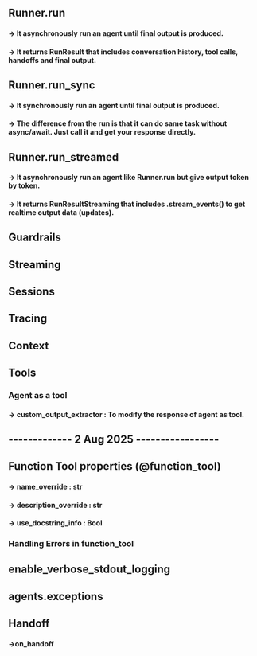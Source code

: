 ## Runner.run

#### -> It asynchronously run an agent until final output is produced.

#### -> It returns RunResult that includes conversation history, tool calls, handoffs and final output.

## Runner.run_sync

#### -> It synchronously run an agent until final output is produced.

#### -> The difference from the run is that it can do same task without async/await. Just call it and get your response directly.

## Runner.run_streamed

#### -> It asynchronously run an agent like Runner.run but give output token by token.

#### -> It returns RunResultStreaming that includes .stream_events() to get realtime output data (updates).

## Guardrails

## Streaming

## Sessions

## Tracing

## Context

## Tools

### Agent as a tool

#### -> custom_output_extractor : To modify the response of agent as tool.

## ------------- 2 Aug 2025 -----------------

## Function Tool properties (@function_tool)

#### -> name_override : str

#### -> description_override : str

#### -> use_docstring_info : Bool

### Handling Errors in function_tool

## enable_verbose_stdout_logging

## agents.exceptions

## Handoff

#### ->on_handoff
